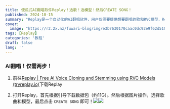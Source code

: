 ```yaml
---
title: 傻瓜式AI翻唱软件Replay！选歌！选模型！然后CREATE SONG！
published: 2024-10-15
summary: "Replay是一个自动化的AI翻唱软件，用户仅需要提供想要翻唱的歌和RVC模型，Replay会自动进行人声分离，并生成AI翻唱音频，对于新手来说十分友好"
cover:
  image: "https://r2.2x.nz/fuwari-blog/img/e3b7630170caac0dc92e9f62d510c1a8.webp"
tags: [Replay]
categories: '教程'
draft: false 
lang: ''
---
```


### AI翻唱！仅需两步！

1. 前往[Replay | Free AI Voice Cloning and Stemming using RVC Models (tryreplay.io)](https://www.tryreplay.io/)下载Replay

2. 打开Replay，首先根据引导下载数据包（约11G）。然后根据图片操作，选择歌曲和模型，最后点击 `CREATE SONG` 即可！![](https://r2.2x.nz/fuwari-blog/img/59f2cc973405b81324f0472f5309ff6efa682ace.webp)![](https://r2.2x.nz/fuwari-blog/img/2024-10-15-16-40-07-image.webp)
